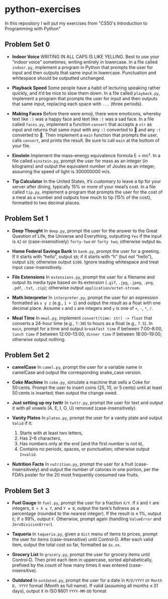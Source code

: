 # python-exercises

In this repository I will put my exercises from "CS50's Introduction to Programming with Python"

## Problem Set 0

* **Indoor Voice**
  WRITING IN ALL CAPS IS LIKE YELLING. Best to use your “indoor voice” sometimes, writing entirely in lowercase.
  In a file called `indoor.py`, implement a program in Python that prompts the user for input and then outputs that same input in lowercase. Punctuation and whitespace should be outputted unchanged.

* **Playback Speed**
  Some people have a habit of lecturing speaking rather quickly, and it’d be nice to slow them down.
  In a file called `playback.py`, implement a program that prompts the user for input and then outputs that same input, replacing each space with `...` (three periods).

* **Making Faces**
  Before there were emoji, there were emoticons, whereby text like `:)` was a happy face and text like `:(` was a sad face.
  In a file called `faces.py`, implement a function `convert` that accepts a `str` as input and returns that same input with any `:)` converted to 🙂 and any `:(` converted to 🙁. Then implement a `main` function that prompts the user, calls `convert`, and prints the result. Be sure to call `main` at the bottom of your file.

* **Einstein**
  Implement the mass–energy equivalence formula E = mc².
  In a file called `einstein.py`, prompt the user for mass as an integer (in kilograms) and output the equivalent number of Joules as an integer, assuming the speed of light is 300000000 m/s.

* **Tip Calculator**
  In the United States, it’s customary to leave a tip for your server after dining, typically 15% or more of your meal’s cost.
  In a file called `tip.py`, implement a program that prompts the user for the cost of a meal as a number and outputs how much to tip (15% of the cost), formatted to two decimal places.

## Problem Set 1

* **Deep Thought**
  In `deep.py`, prompt the user for the answer to the Great Question of Life, the Universe and Everything, outputting `Yes` if the input is `42` or (case-insensitively) `forty-two` or `forty two`; otherwise output `No`.

* **Home Federal Savings Bank**
  In `bank.py`, prompt the user for a greeting. If it starts with “hello”, output `$0`; if it starts with “h” (but not “hello”), output `$20`; otherwise output `$100`. Ignore leading whitespace and treat input case-insensitively.

* **File Extensions**
  In `extensions.py`, prompt the user for a filename and output its media type based on its extension (`.gif`, `.jpg`, `.jpeg`, `.png`, `.pdf`, `.txt`, `.zip`); otherwise output `application/octet-stream`.

* **Math Interpreter**
  In `interpreter.py`, prompt the user for an expression formatted as `x y z` (e.g., `1 + 1`) and output the result as a float with one decimal place. Assume `x` and `z` are integers and `y` is one of `+`, `-`, `*`, `/`.

* **Meal Time**
  In `meal.py`, implement `convert(time: str) -> float` that converts a 24-hour time (e.g., `7:30`) to hours as a float (e.g., `7.5`). In `main`, prompt for a time and output `breakfast time` if between 7:00–8:00, `lunch time` if between 12:00–13:00, `dinner time` if between 18:00–19:00; otherwise output nothing.

## Problem Set 2

* **camelCase**
  In `camel.py`, prompt the user for a variable name in camelCase and output the corresponding snake\_case version.

* **Coke Machine**
  In `coke.py`, simulate a machine that sells a Coke for 50 cents. Prompt the user to insert coins (25, 10, or 5 cents) until at least 50 cents is inserted; then output the change owed.

* **Just setting up my twttr**
  In `twttr.py`, prompt the user for text and output it with all vowels (A, E, I, O, U) removed (case-insensitively).

* **Vanity Plates**
  In `plates.py`, prompt the user for a vanity plate and output `Valid` if it:

  1. Starts with at least two letters,
  2. Has 2–6 characters,
  3. Has numbers only at the end (and the first number is not `0`),
  4. Contains no periods, spaces, or punctuation;
     otherwise output `Invalid`.

* **Nutrition Facts**
  In `nutrition.py`, prompt the user for a fruit (case-insensitively) and output the number of calories in one portion, per the FDA’s poster for the 20 most frequently consumed raw fruits.

## Problem Set 3

* **Fuel Gauge**
  In `fuel.py`, prompt the user for a fraction `X/Y`. If `X` and `Y` are integers, `0 < X ≤ Y`, and `Y ≠ 0`, output the tank’s fullness as a percentage (rounded to the nearest integer). If the result is ≤ 1%, output `E`; if ≥ 99%, output `F`. Otherwise, prompt again (handling `ValueError` and `ZeroDivisionError`).

* **Taqueria**
  In `taqueria.py`, given a `dict` menu of items to prices, prompt the user for items (case-insensitive) until Control‑D. After each valid item, output the total cost so far, formatted as `$x.xx`.

* **Grocery List**
  In `grocery.py`, prompt the user for grocery items until Control‑D. Then print each item in uppercase, sorted alphabetically, prefixed by the count of how many times it was entered (case-insensitive).

* **Outdated**
  In `outdated.py`, prompt the user for a date in `M/D/YYYY` or `Month D, YYYY` format (Month as full name). If valid (assuming all months ≤ 31 days), output it in ISO 8601 `YYYY-MM-DD` format

